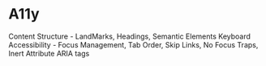 # A11y

Content Structure - LandMarks, Headings, Semantic Elements
Keyboard Accessibility - Focus Management, Tab Order, Skip Links, No Focus Traps, Inert Attribute
ARIA tags
